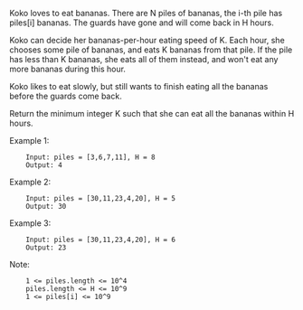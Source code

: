 Koko loves to eat bananas.  There are N piles of bananas, the i-th pile has piles[i] bananas.  The guards have gone and will come back in H hours.

Koko can decide her bananas-per-hour eating speed of K.  Each hour, she chooses some pile of bananas, and eats K bananas from that pile.  If the pile has less than K bananas, she eats all of them instead, and won't eat any more bananas during this hour.

Koko likes to eat slowly, but still wants to finish eating all the bananas before the guards come back.

Return the minimum integer K such that she can eat all the bananas within H hours.

 

Example 1:

        Input: piles = [3,6,7,11], H = 8
        Output: 4
        
Example 2:

        Input: piles = [30,11,23,4,20], H = 5
        Output: 30
        
Example 3:

        Input: piles = [30,11,23,4,20], H = 6
        Output: 23
 

Note:

        1 <= piles.length <= 10^4
        piles.length <= H <= 10^9
        1 <= piles[i] <= 10^9
